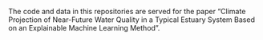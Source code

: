 The code and data in this repositories are served for the paper “Climate Projection of Near-Future Water Quality in a Typical Estuary System Based on an Explainable Machine Learning Method”.
